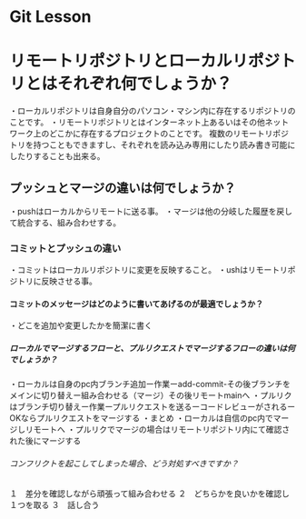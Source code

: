 # Git Lesson

# リモートリポジトリとローカルリポジトリとはそれぞれ何でしょうか？
・ローカルリポジトリは自身自分のパソコン・マシン内に存在するリポジトリのことです。
・リモートリポジトリとはインターネット上あるいはその他ネットワーク上のどこかに存在するプロジェクトのことです。 複数のリモートリポジトリを持つこともできますし、それぞれを読み込み専用にしたり読み書き可能にしたりすることも出来る。


## プッシュとマージの違いは何でしょうか？
・pushはローカルからリモートに送る事。
・マージは他の分岐した履歴を戻して統合する、組み合わせする。


### コミットとプッシュの違い
・コミットはローカルリポジトリに変更を反映すること。
・ushはリモートリポジトリに反映させる事。


#### コミットのメッセージはどのように書いてあげるのが最適でしょうか？
・どこを追加や変更したかを簡潔に書く


##### ローカルでマージするフローと、プルリクエストでマージするフローの違いは何でしょうか？
・ローカルは自身のpc内ブランチ追加ー作業ーadd-commit-その後ブランチをメインに切り替えー組み合わせる（マージ）その後リモートmainへ
・プルリクはブランチ切り替えー作業ープルリクエストを送るーコードレビューがされるーOKならプルリクエストをマージする
・まとめ
・ローカルは自信のpc内でマージしリモートへ
・プルリクでマージの場合はリモートリポジトリ内にて確認された後にマージする
###### コンフリクトを起こしてしまった場合、どう対処すべきですか？
１　差分を確認しながら頑張って組み合わせる
２　どちらかを良いかを確認し１つを取る
３　話し合う